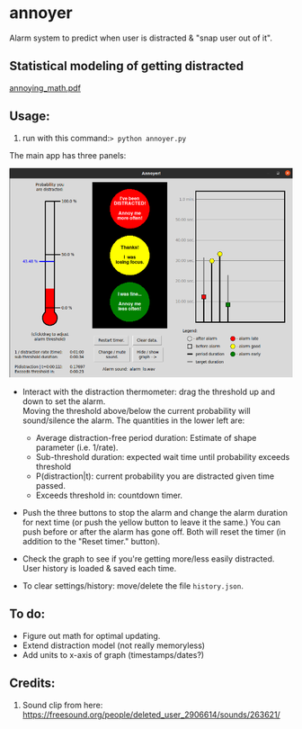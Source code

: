 # annoyer
Alarm system to predict when user is distracted &amp; "snap user out of it".
## Statistical modeling of getting distracted
[annoying_math.pdf](https://github.com/andsmith/annoyer/blob/main/annoying_math.pdf)

## Usage:
1) run with this command:`> python annoyer.py`

The main app has three panels:

![Screenshot](https://github.com/andsmith/annoyer/blob/main/Screenshot.png?raw=true)

* Interact with the distraction thermometer:  drag the threshold up and down to set the alarm.  
  Moving the threshold above/below the current probability will sound/silence the alarm.  The quantities in the lower left are:
  * Average distraction-free period duration:  Estimate of shape parameter (i.e. 1/rate).
  * Sub-threshold duration:  expected wait time until probability exceeds threshold
  * P(distraction|t):  current probability you are distracted given time passed.
  * Exceeds threshold in:  countdown timer.
  
  
* Push the three buttons to stop the alarm and change the alarm duration for next time (or push the yellow button to leave it the same.)
You can push before or after the alarm has gone off.  Both will reset the timer (in addition to the "Reset timer." button).
  

* Check the graph to see if you're getting more/less easily distracted.  User history is loaded & saved each time. 

* To clear settings/history:  move/delete the file `history.json`.
## To do:
* Figure out math for optimal updating.
* Extend distraction model (not really memoryless)
* Add units to x-axis of graph (timestamps/dates?)
## Credits:
1) Sound clip from here: https://freesound.org/people/deleted_user_2906614/sounds/263621/
